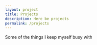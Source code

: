 ```yaml
---
layout: project
title: Projects
description: Here be projects
permalink: /projects
---
```


Some of the things I keep myself busy with
